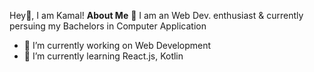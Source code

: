 Hey👋, I am Kamal!
 **About Me** 💬
 I am an Web Dev. enthusiast & currently persuing my Bachelors in Computer Application
 
- 🔭 I’m currently working on Web Development
- 🌱 I’m currently learning React.js, Kotlin
